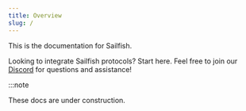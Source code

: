 ```yaml
---
title: Overview
slug: /
---
```


This is the documentation for Sailfish.

Looking to integrate Sailfish protocols? Start here. Feel free to join our [Discord](https://discord.gg/7Wbqucc) for questions and assistance!

:::note

These docs are under construction.
